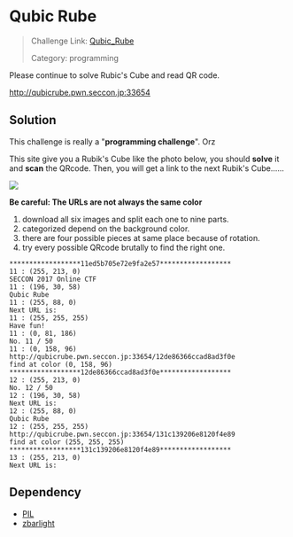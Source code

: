 # Qubic Rube

> Challenge Link: [Qubic_Rube](https://score-quals.seccon.jp/question/1a33d91bd704cbbc91e11b42bb27dba7812399ec)
>
> Category: programming

Please continue to solve Rubic's Cube and read QR code.

http://qubicrube.pwn.seccon.jp:33654

## Solution

This challenge is really a "**programming challenge**". Orz

This site give you a Rubik's Cube like the photo below, you should **solve** it and **scan** the QRcode. Then, you will get a link to the next Rubik's Cube......

![](https://i.imgur.com/MFFWlPd.png)

**Be careful: The URLs are not always the same color**

1. download all six images and split each one to nine parts.
2. categorized depend on the background color.
3. there are four possible pieces at same place because of rotation.
4. try every possible QRcode brutally to find the right one.

```
******************11ed5b705e72e9fa2e57******************
11 : (255, 213, 0)
SECCON 2017 Online CTF                                   
11 : (196, 30, 58)
Qubic Rube                                               
11 : (255, 88, 0)
Next URL is:                                             
11 : (255, 255, 255)
Have fun!                                                
11 : (0, 81, 186)
No. 11 / 50                                              
11 : (0, 158, 96)
http://qubicrube.pwn.seccon.jp:33654/12de86366ccad8ad3f0e
find at color (0, 158, 96)
******************12de86366ccad8ad3f0e******************
12 : (255, 213, 0)
No. 12 / 50                                              
12 : (196, 30, 58)
Next URL is:                                             
12 : (255, 88, 0)
Qubic Rube                                               
12 : (255, 255, 255)
http://qubicrube.pwn.seccon.jp:33654/131c139206e8120f4e89
find at color (255, 255, 255)
******************131c139206e8120f4e89******************
13 : (255, 213, 0)
Next URL is:
```

## Dependency

- [PIL](http://www.pythonware.com/products/pil/)
- [zbarlight](https://github.com/Polyconseil/zbarlight)
